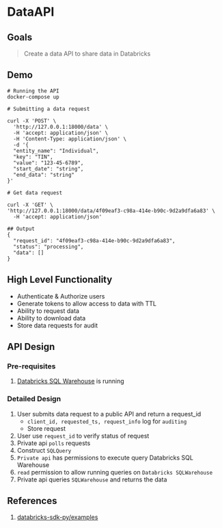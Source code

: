 # DataAPI

## Goals

> Create a data API to share data in Databricks

## Demo

```
# Running the API
docker-compose up

# Submitting a data request

curl -X 'POST' \
  'http://127.0.0.1:18000/data' \
  -H 'accept: application/json' \
  -H 'Content-Type: application/json' \
  -d '{
  "entity_name": "Individual",
  "key": "TIN",
  "value": "123-45-6789",
  "start_date": "string",
  "end_data": "string"
}'

# Get data request

curl -X 'GET' \
'http://127.0.0.1:18000/data/4f09eaf3-c98a-414e-b90c-9d2a9dfa6a83' \
  -H 'accept: application/json'

## Output
{
  "request_id": "4f09eaf3-c98a-414e-b90c-9d2a9dfa6a83",
  "status": "processing",
  "data": []
}
```

## High Level Functionality

- Authenticate & Authorize users
- Generate tokens to allow access to data with TTL
- Ability to request data
- Ability to download data
- Store data requests for audit

## API Design

### Pre-requisites

1. [Databricks SQL Warehouse](https://docs.databricks.com/en/compute/sql-warehouse/create-sql-warehouse.html#warehouse-sizing-and-autoscaling-behavior) is running

### Detailed Design

1. User submits data request to a public API and return a request_id
   - `client_id, requested_ts, request_info` log for `auditing`
   - Store request
2. User use `request_id` to verify status of request
3. Private api `polls` requests
4. Construct `SQLQuery`
5. `Private api` has permissions to execute query Databricks SQL Warehouse
6. `read` permission to allow running queries on `Databricks SQLWarehouse`
7. Private api queries `SQLWarehouse` and returns the data

## References

1. [databricks-sdk-py/examples](https://github.com/databricks/databricks-sdk-py/tree/main/examples)
